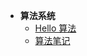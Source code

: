 * **算法系统**
    * [Hello 算法](/algorithms/base_algo/hello_algo/)
    * [算法笔记](/algorithms/base_algo/Algorithms_note.md)
    
